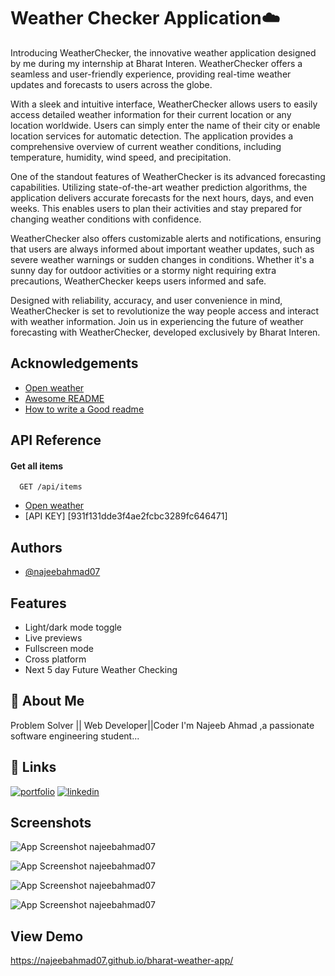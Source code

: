 
# Weather Checker Application☁️

Introducing WeatherChecker, the innovative weather application designed by me during my internship at Bharat Interen. WeatherChecker offers a seamless and user-friendly experience, providing real-time weather updates and forecasts to users across the globe.

With a sleek and intuitive interface, WeatherChecker allows users to easily access detailed weather information for their current location or any location worldwide. Users can simply enter the name of their city or enable location services for automatic detection. The application provides a comprehensive overview of current weather conditions, including temperature, humidity, wind speed, and precipitation.

One of the standout features of WeatherChecker is its advanced forecasting capabilities. Utilizing state-of-the-art weather prediction algorithms, the application delivers accurate forecasts for the next hours, days, and even weeks. This enables users to plan their activities and stay prepared for changing weather conditions with confidence.

WeatherChecker also offers customizable alerts and notifications, ensuring that users are always informed about important weather updates, such as severe weather warnings or sudden changes in conditions. Whether it's a sunny day for outdoor activities or a stormy night requiring extra precautions, WeatherChecker keeps users informed and safe.

Designed with reliability, accuracy, and user convenience in mind, WeatherChecker is set to revolutionize the way people access and interact with weather information. Join us in experiencing the future of weather forecasting with WeatherChecker, developed exclusively by Bharat Interen.


## Acknowledgements

 - [Open weather](https://openweathermap.org/)
 - [Awesome README](https://github.com/matiassingers/awesome-readme)
 - [How to write a Good readme](https://bulldogjob.com/news/449-how-to-write-a-good-readme-for-your-github-project)


## API Reference

#### Get all items

```http
  GET /api/items
```
 - [Open weather](https://openweathermap.org/)
- [API KEY]   [931f131dde3f4ae2fcbc3289fc646471]


## Authors

- [@najeebahmad07](https://github.com/najeebahmad07)


## Features

- Light/dark mode toggle
- Live previews
- Fullscreen mode
- Cross platform
- Next 5 day Future Weather Checking


## 🚀 About Me
Problem Solver || Web Developer||Coder I'm Najeeb Ahmad ,a passionate software engineering student...


## 🔗 Links
[![portfolio](https://img.shields.io/badge/my_portfolio-000?style=for-the-badge&logo=ko-fi&logoColor=white)](https://najeebahmad07.github.io/najeebportfolio//)
[![linkedin](https://img.shields.io/badge/linkedin-0A66C2?style=for-the-badge&logo=linkedin&logoColor=white)](https://www.linkedin.com/in/najeeb-ahmad-b40514257//)
 

## Screenshots

![App Screenshot najeebahmad07](https://blogger.googleusercontent.com/img/b/R29vZ2xl/AVvXsEiRa4unedtcy6hw-tkUmg5zl3HpVmMuYvmyk5YSy40GTRywBPWfnAEpfFJMO6BcCDcXjq22hVwrg5U5Ok3KS7hMH4CWQPEn_dX7r4MjI94yKqTOy0y4QdPQ69C508_twiRyCG1icwdLuGysu4IczcHPctRLMYRwJuZk7Hjk2tx1i4BcR8xVhnpJfzXcO6Zj/s1920/1.png)

![App Screenshot najeebahmad07](https://blogger.googleusercontent.com/img/b/R29vZ2xl/AVvXsEgnDIWAeyIpvSv_gtuHCLPOsEk0mWC6JIvxb6TPOZgvaXg7KWGO-MCncks4jEe8Luea745XTuaLWuZS3Gunec7mFrxyvdrCC_xkN-hMJSF4AYRtHeOx6JLJOy0dsP7J7wrBgfhPFRaPzYFY0ySGDfTGiHiX4sRG77CyudBhyphenhyphene6dANQqt6AYLZJiEU-y8AIp/s1913/2.png)


![App Screenshot najeebahmad07](https://blogger.googleusercontent.com/img/b/R29vZ2xl/AVvXsEiKyf7uy-Pb7U1P_ILieXMuvnEymBCVGFKCoC2GjsnFHZuKeSi71qS7sYyjXy-H6_5qL9z4dQr8AIeW1A_s-tgJ1qoNNBrtMVbMVJ1IPHEjqp4I7GKIbGK-H8reODxFxfI4iMH2gbuSj3FuBgU4f-aEZJaolTPlAg-MKMSGJtuW3f2gvCe2tJGpGu-IlN2a/s1902/3.png)

![App Screenshot najeebahmad07](https://blogger.googleusercontent.com/img/b/R29vZ2xl/AVvXsEh2hwVGtYcT9msYtGjCLENX6m3tb99QfnSj7Fu2FyYzMvLif3slWDoTsLauDL1vYi_244ULzuhDNzYBVuliF0ZGCgXSUczktaCq4CN0Ztd3FXKS3oosk2UnfVnHKdaJkaogPFMk1_R3NoPx-I79MVYT7_OnsVfVoV8ZXpUgP5yvu54OeMHHv625mPFJ0tsP/s1910/api.png)


## View Demo

https://najeebahmad07.github.io/bharat-weather-app/

